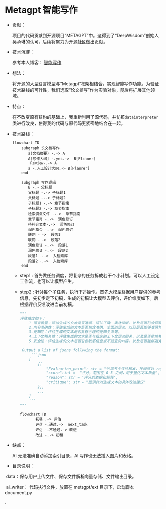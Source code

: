 

#                                   Metagpt 智能写作

+ 贡献：

   项目的代码贡献到开源项目“METAGPT”中。这得到了“DeepWisdom”创始人吴承琳的认可，后续将努力为开源社区做出贡献。

+ 技术沉淀：

  参考本人博客： [智能写作](https://blog.csdn.net/weixin_43214046/article/details/140763218)

+ 想法：

   将开源的大型语言模型与“Metagpt”框架相结合，实现智能写作功能。为验证技术路线的可行性，我们选取“论文撰写”作为实验对象，随后将扩展其他领域。

+ 特点：

  在不改变原有结构的基础上，我重新利用了源代码，并仿照`datainterpreter`类进行改良，使得我的代码与原代码更紧密地结合在一起。

+ 技术路线：

  ```mermaid
  flowchart TD
      subgraph 长文档写作
         a(文档摘要) -.-> A
         A[写作大纲] -.yes.->  B[Planner]
          Review-.-> A
         a -.人工设计大纲.-> B[Planner]
      end   
      
      subgraph 写作逻辑
         B -.- 父标题
         父标题 -.-> 子标题1
         父标题 -.-> 子标题2
         子标题1 -.-> 章节指南
         子标题2 -.-> 章节指南
         检索资源文件 -.->  章节指南
         章节指南 -.->  润色修订
         待补充文本-.->  润色修订
         润色指令 -.->  润色修订
         联网 -.->  段落1
         联网 -.->  段落2
         润色修订 -.->  段落1
         润色修订 -.->  段落2
         段落1 -.->  入检索库
         段落2 -.->  入检索库
      end
  
  ```

  + step1 : 首先做任务调度，将复杂的任务拆成若干个小计划。可以人工设定工作流，也可以让模型产生。

  + step2 :  针对每个子任务，执行下述操作。首先大模型根据用户提供的参考信息，先初步定下初稿，生成的初稿让大模型去评价，评价维度如下。后根据评价反馈改进当前初稿。

    ~~~python
    """
    评估维度如下：
        1.语言质量：评估生成的文本是否通顺、语法正确、表达清晰，以及是否符合预期的主题和风格。
        2.内容准确性：评估生成的文本是否包含准确、全面的信息，以及是否能够准确地回答问题或完成任务。
        3.逻辑性：评估生成的文本是否具有合理的逻辑关系等。
        4.上下文相关性：评估生成的文本是否与给定的上下文信息相关，以及是否能够根据上下文信息进行恰当的推理和推断。
        5.安全性：评估生成的文本是否包含敏感信息或不适宜的内容，以及是否能够避免产生歧视性、攻击性或恶意的言论。
    
     Output a list of jsons following the format:
         ```json
        [
            {{
                "Evaluation_point": str = "依据五个评价标准，按顺序对 report 中的文本内容进行详细评估",
                "score":int =  "评分，范围在 0-5 之间，用于量化文本质量",
                "reason": str = "评分的依据和解释",
                "critique": str = "提供针对生成文本的具体改进建议"
            }},
            ...
        ]
        ```
    """
    ~~~

    ```mermaid
    flowchart TD
           初稿 .-> 评估
           评估 -.通过.->  next_task
           评估 -.不通过.-> 改进
           改进 -.-> 初稿
    ```

+ 缺点：

   AI 无法准确自动添加索引目录，AI 写作也无法插入图片和表格。 

+ 目录说明： 

​              data：保存用户上传文件、保存文件解析向量存储、文件输出目录。

​              ai_writer： 代码执行文件，放置在 metagpt/ext 目录下，启动脚本 document.py

































.
